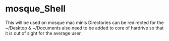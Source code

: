 # mosque_Shell
This will be used on mosque mac minis
Directories can be redirected for the ~/Desktop & ~/Documents
also need to be added to core of hardrive so that it is out of sight for the average user.
